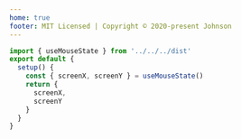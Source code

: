 ```yaml
---
home: true
footer: MIT Licensed | Copyright © 2020-present Johnson
---
```


<ClientOnly>
  <action-button title="快速上手 →" link="https://yes-lee.github.io/beautiful-vue-hooks/quickStart/" />
</ClientOnly>

<ClientOnly>
  <home-demo />
</ClientOnly>

```javascript
import { useMouseState } from '../../../dist'
export default {
  setup() {
    const { screenX, screenY } = useMouseState()
    return {
      screenX,
      screenY
    }
  }
}
```
